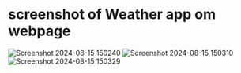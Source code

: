 # screenshot of Weather app om webpage
![Screenshot 2024-08-15 150240](https://github.com/user-attachments/assets/043015b4-8fa8-4c67-b159-9f0b1d963fc8)
![Screenshot 2024-08-15 150310](https://github.com/user-attachments/assets/56ec1690-ed58-4288-a95f-fb32e37823f9)
![Screenshot 2024-08-15 150329](https://github.com/user-attachments/assets/29a27e2c-f411-4328-accd-445f60422595)
